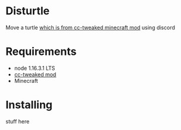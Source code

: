 # Disturtle
Move a turtle [which is from cc-tweaked minecraft mod](https://www.curseforge.com/minecraft/mc-mods/cc-tweaked) using discord

# Requirements
- node 1.16.3.1 LTS
- [cc-tweaked mod](https://www.curseforge.com/minecraft/mc-mods/cc-tweaked)
- Minecraft

# Installing
stuff here
